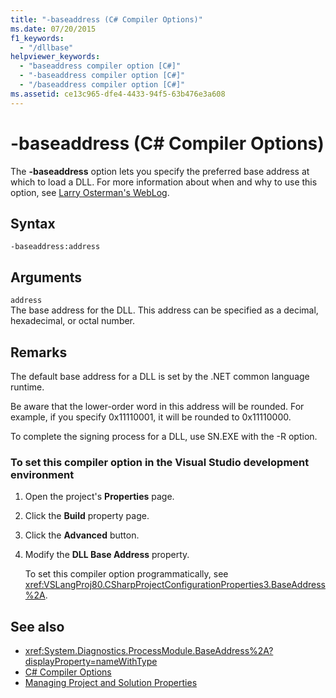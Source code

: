 ```yaml
---
title: "-baseaddress (C# Compiler Options)"
ms.date: 07/20/2015
f1_keywords: 
  - "/dllbase"
helpviewer_keywords: 
  - "baseaddress compiler option [C#]"
  - "-baseaddress compiler option [C#]"
  - "/baseaddress compiler option [C#]"
ms.assetid: ce13c965-dfe4-4433-94f5-63b476e3a608
---
```

# -baseaddress (C# Compiler Options)
The **-baseaddress** option lets you specify the preferred base address at which to load a DLL. For more information about when and why to use this option, see [Larry Osterman's WebLog](https://docs.microsoft.com/archive/blogs/larryosterman/why-should-i-even-bother-to-use-dlls-in-my-system).  
  
## Syntax  
  
```console  
-baseaddress:address  
```  
  
## Arguments  
 `address`  
 The base address for the DLL. This address can be specified as a decimal, hexadecimal, or octal number.  
  
## Remarks  
 The default base address for a DLL is set by the .NET common language runtime.  
  
 Be aware that the lower-order word in this address will be rounded. For example, if you specify 0x11110001, it will be rounded to 0x11110000.  
  
 To complete the signing process for a DLL, use SN.EXE with the -R option.  
  
### To set this compiler option in the Visual Studio development environment  
  
1. Open the project's **Properties** page.  
  
2. Click the **Build** property page.  
  
3. Click the **Advanced** button.  
  
4. Modify the **DLL Base Address** property.  
  
     To set this compiler option programmatically, see <xref:VSLangProj80.CSharpProjectConfigurationProperties3.BaseAddress%2A>.  
  
## See also

- <xref:System.Diagnostics.ProcessModule.BaseAddress%2A?displayProperty=nameWithType>
- [C# Compiler Options](./index.md)
- [Managing Project and Solution Properties](/visualstudio/ide/managing-project-and-solution-properties)
